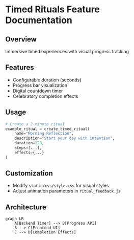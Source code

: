 # Timed Rituals Feature Documentation

## Overview
Immersive timed experiences with visual progress tracking

## Features
- Configurable duration (seconds)
- Progress bar visualization
- Digital countdown timer
- Celebratory completion effects

## Usage
```python
# Create a 2-minute ritual
example_ritual = create_timed_ritual(
    name="Morning Reflection",
    description="Start your day with intention",
    duration=120,
    steps=[...],
    effects={...}
)
```

## Customization
- Modify `static/css/style.css` for visual styles
- Adjust animation parameters in `ritual_feedback.js`

## Architecture
```mermaid
graph LR
    A[Backend Timer] --> B[Progress API]
    B --> C[Frontend UI]
    C --> D[Completion Effects]
```
